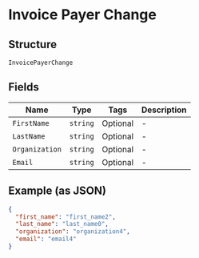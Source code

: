 
# Invoice Payer Change

## Structure

`InvoicePayerChange`

## Fields

| Name | Type | Tags | Description |
|  --- | --- | --- | --- |
| `FirstName` | `string` | Optional | - |
| `LastName` | `string` | Optional | - |
| `Organization` | `string` | Optional | - |
| `Email` | `string` | Optional | - |

## Example (as JSON)

```json
{
  "first_name": "first_name2",
  "last_name": "last_name0",
  "organization": "organization4",
  "email": "email4"
}
```

